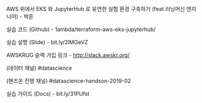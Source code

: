 AWS 위에서 EKS 와 JupyterHub 로 유연한 실험 환경 구축하기 (feat.러닝머신 엔지니어) - 박훈


실습 코드 (Github) - 1ambda/terraform-aws-eks-jupyterhub/

실습 설명 (Slide) - bit.ly/2IMGeVZ

AWSKRUG 슬랙 가입 링크 - http://slack.awskr.org/

(데이터 채널) #datascience

(핸즈온 진행 채널) #datascience-handson-2019-02

실습 가이드 (Docs) - bit.ly/31PUfst
